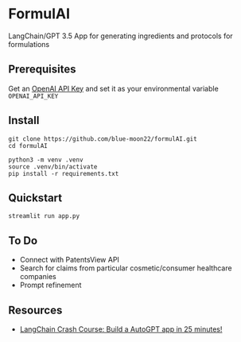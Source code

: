 # FormulAI

LangChain/GPT 3.5 App for generating ingredients and protocols for formulations

## Prerequisites

Get an [OpenAI API Key](https://platform.openai.com/account/api-keys) and set it as your environmental variable `OPENAI_API_KEY`

## Install

```
git clone https://github.com/blue-moon22/formulAI.git
cd formulAI

python3 -m venv .venv
source .venv/bin/activate
pip install -r requirements.txt
```

## Quickstart

```
streamlit run app.py
```

## To Do

- Connect with PatentsView API
- Search for claims from particular cosmetic/consumer healthcare companies
- Prompt refinement

## Resources

- [LangChain Crash Course: Build a AutoGPT app in 25 minutes!](https://www.youtube.com/watch?v=MlK6SIjcjE8)
